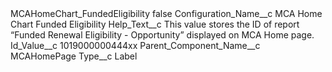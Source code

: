 <?xml version="1.0" encoding="UTF-8"?>
<CustomMetadata xmlns="http://soap.sforce.com/2006/04/metadata" xmlns:xsi="http://www.w3.org/2001/XMLSchema-instance" xmlns:xsd="http://www.w3.org/2001/XMLSchema">
    <label>MCAHomeChart_FundedEligibility</label>
    <protected>false</protected>
    <values>
        <field>Configuration_Name__c</field>
        <value xsi:type="xsd:string">MCA Home Chart Funded Eligibility</value>
    </values>
    <values>
        <field>Help_Text__c</field>
        <value xsi:type="xsd:string">This value stores the ID of report “Funded Renewal Eligibility - Opportunity” displayed on MCA Home page.</value>
    </values>
    <values>
        <field>Id_Value__c</field>
        <value xsi:type="xsd:string">1019000000444xx</value>
    </values>
    <values>
        <field>Parent_Component_Name__c</field>
        <value xsi:type="xsd:string">MCAHomePage</value>
    </values>
    <values>
        <field>Type__c</field>
        <value xsi:type="xsd:string">Label</value>
    </values>
</CustomMetadata>

